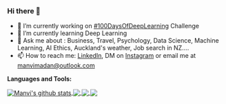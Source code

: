 ### Hi there 👋

<!--
**manvimadan12/manvimadan12** is a ✨ _special_ ✨ repository because its `README.md` (this file) appears on your GitHub profile.-->


- 🔭 I’m currently working on [#100DaysOfDeepLearning](https://www.instagram.com/ml.newzealand/) Challenge
- 🌱 I’m currently learning Deep Learning
- 💬 Ask me about : Business, Travel, Psychology, Data Science, Machine Learning, AI Ethics, Auckland's weather, Job search in NZ....
- 📫 How to reach me: [LinkedIn](https://nz.linkedin.com/in/manvimadan?challengeId=AQFP41gYUVTWXgAAAXTdLTLUD1ouI-Slkj6j1vSVIpFSPFDELixPuQAPkSBK4_beV-6747rXSKjHK4dkQeuwCiK23vil0RopCg&submissionId=172312d1-e273-3916-9781-05335d3a4409), DM on [Instagram](https://www.instagram.com/ml.newzealand/) or email me at manvimadan@outlook.com


**Languages and Tools:**  
<!--
<code><img height="20" src="https://raw.githubusercontent.com/github/explore/80688e429a7d4ef2fca1e82350fe8e3517d3494d/topics/javascript/javascript.png"></code>
<code><img height="20" src="https://raw.githubusercontent.com/github/explore/80688e429a7d4ef2fca1e82350fe8e3517d3494d/topics/typescript/typescript.png"></code>
<code><img height="20" src="https://raw.githubusercontent.com/github/explore/80688e429a7d4ef2fca1e82350fe8e3517d3494d/topics/react/react.png"></code>
<code><img height="20" src="https://raw.githubusercontent.com/github/explore/5c058a388828bb5fde0bcafd4bc867b5bb3f26f3/topics/graphql/graphql.png"></code>
<code><img height="20" src="https://raw.githubusercontent.com/github/explore/80688e429a7d4ef2fca1e82350fe8e3517d3494d/topics/nodejs/nodejs.png"></code>    
-->


<a href="https://github.com/manvimadan12/github-readme-stats">
  <img align="center" src="https://github-readme-stats.vercel.app/api?username=manvimadan12&show_icons=true&include_all_commits=true&theme=radical" alt="Manvi's github stats" />
</a>
<a href="https://github.com/manvimadan12/github-readme-stats">
  <img align="center" src="https://github-readme-stats.vercel.app/api/top-langs/?username=manvimadan12&layout=compact&theme=radical" />
</a>

<a href="https://github.com/manvimadan12/github-readme-stats">
  <img align="center" src="https://github-readme-stats.vercel.app/api/pin/?username=manvimadan12&repo=github-readme-stats&theme=radical" />
</a>    
<a href="https://github.com/anuraghazra/anuraghazra.github.io">
  <!-- Change the `github-readme-stats.anuraghazra1.vercel.app` to `github-readme-stats.vercel.app`  -->
  <img align="center" src="https://github-readme-stats.vercel.app/api/pin/?username=manvimadan12&repo=Becoming-ML_engineer&theme=radical" />
</a>
